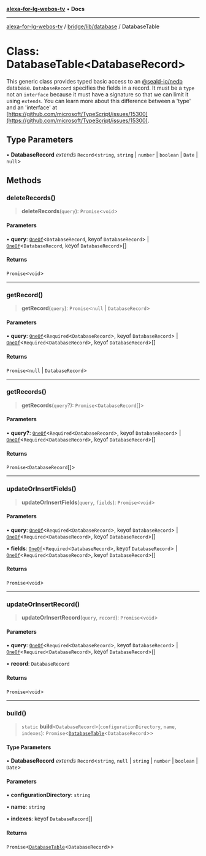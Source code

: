 [**alexa-for-lg-webos-tv**](../../../../README.md) • **Docs**

***

[alexa-for-lg-webos-tv](../../../../modules.md) / [bridge/lib/database](../README.md) / DatabaseTable

# Class: DatabaseTable\<DatabaseRecord\>

This generic class provides typed basic access to an
[@seald-io/nedb](https://www.npmjs.com/package/@seald-io/nedb)
database. `DatabaseRecord` specifies the fields in a record. It must be a
`type` not an `interface` because it must have a signature so that we can
limit it using `extends`.  You can learn more about this difference between a
'type' and an 'interface' at
[https://github.com/microsoft/TypeScript/issues/15300](https://github.com/microsoft/TypeScript/issues/15300).

## Type Parameters

• **DatabaseRecord** *extends* `Record`\<`string`, `string` \| `number` \| `boolean` \| `Date` \| `null`\>

## Methods

### deleteRecords()

> **deleteRecords**(`query`): `Promise`\<`void`\>

#### Parameters

• **query**: [`OneOf`](../type-aliases/OneOf.md)\<`DatabaseRecord`, keyof `DatabaseRecord`\> \| [`OneOf`](../type-aliases/OneOf.md)\<`DatabaseRecord`, keyof `DatabaseRecord`\>[]

#### Returns

`Promise`\<`void`\>

***

### getRecord()

> **getRecord**(`query`): `Promise`\<`null` \| `DatabaseRecord`\>

#### Parameters

• **query**: [`OneOf`](../type-aliases/OneOf.md)\<`Required`\<`DatabaseRecord`\>, keyof `DatabaseRecord`\> \| [`OneOf`](../type-aliases/OneOf.md)\<`Required`\<`DatabaseRecord`\>, keyof `DatabaseRecord`\>[]

#### Returns

`Promise`\<`null` \| `DatabaseRecord`\>

***

### getRecords()

> **getRecords**(`query`?): `Promise`\<`DatabaseRecord`[]\>

#### Parameters

• **query?**: [`OneOf`](../type-aliases/OneOf.md)\<`Required`\<`DatabaseRecord`\>, keyof `DatabaseRecord`\> \| [`OneOf`](../type-aliases/OneOf.md)\<`Required`\<`DatabaseRecord`\>, keyof `DatabaseRecord`\>[]

#### Returns

`Promise`\<`DatabaseRecord`[]\>

***

### updateOrInsertFields()

> **updateOrInsertFields**(`query`, `fields`): `Promise`\<`void`\>

#### Parameters

• **query**: [`OneOf`](../type-aliases/OneOf.md)\<`Required`\<`DatabaseRecord`\>, keyof `DatabaseRecord`\> \| [`OneOf`](../type-aliases/OneOf.md)\<`Required`\<`DatabaseRecord`\>, keyof `DatabaseRecord`\>[]

• **fields**: [`OneOf`](../type-aliases/OneOf.md)\<`Required`\<`DatabaseRecord`\>, keyof `DatabaseRecord`\> \| [`OneOf`](../type-aliases/OneOf.md)\<`Required`\<`DatabaseRecord`\>, keyof `DatabaseRecord`\>[]

#### Returns

`Promise`\<`void`\>

***

### updateOrInsertRecord()

> **updateOrInsertRecord**(`query`, `record`): `Promise`\<`void`\>

#### Parameters

• **query**: [`OneOf`](../type-aliases/OneOf.md)\<`Required`\<`DatabaseRecord`\>, keyof `DatabaseRecord`\> \| [`OneOf`](../type-aliases/OneOf.md)\<`Required`\<`DatabaseRecord`\>, keyof `DatabaseRecord`\>[]

• **record**: `DatabaseRecord`

#### Returns

`Promise`\<`void`\>

***

### build()

> `static` **build**\<`DatabaseRecord`\>(`configurationDirectory`, `name`, `indexes`): `Promise`\<[`DatabaseTable`](DatabaseTable.md)\<`DatabaseRecord`\>\>

#### Type Parameters

• **DatabaseRecord** *extends* `Record`\<`string`, `null` \| `string` \| `number` \| `boolean` \| `Date`\>

#### Parameters

• **configurationDirectory**: `string`

• **name**: `string`

• **indexes**: keyof `DatabaseRecord`[]

#### Returns

`Promise`\<[`DatabaseTable`](DatabaseTable.md)\<`DatabaseRecord`\>\>
